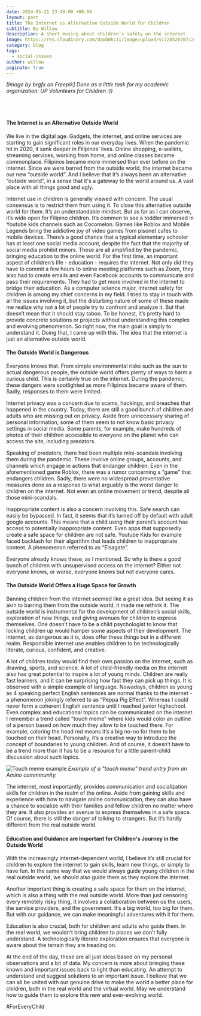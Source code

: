 ```yaml
---
date: 2024-05-21 23:49:00 +08:00
layout: post
title: The Internet as Alternative Outside World for Children
subtitle: By Willow
description: A short musing about children's safety on the internet
image: https://res.cloudinary.com/dqwb0kcii/image/upload/v1720526787/24-05-21-kid-internet-world_llq7qx.jpg
category: blog
tags:
  - social-issues
author: willow
paginate: true
---
```


*[Image by brgfx on Freepik] Done as a little task for my academic organization: UP Volunteers for Children :))*

<br>
<br>

#### The Internet is an Alternative Outside World

We live in the digital age. Gadgets, the internet, and online services are starting to gain significant roles in our everyday lives. When the pandemic hit in 2020, it sank deeper in Filipinos’ lives. Online shopping, e-wallets, streaming services, working from home, and online classes became commonplace. Filipinos became more immersed than ever before on the internet. Since we were barred from the outside world, the internet became our new “outside world”. And I believe that it’s always been an alternative “outside world”, in a sense that it's a gateway to the world around us. A vast place with all things good and ugly.

Internet use in children is generally viewed with concern. The usual consensus is to restrict them from using it. To close this alternative outside world for them. It’s an understandable mindset. But as far as I can observe, it’s wide open for Filipino children. It’s common to see a toddler immersed in Youtube kids channels such as Cocomelon. Games like Roblox and Mobile Legends bring the addictive joy of video games from pisonet cafes to mobile devices. There’s a good chance that a typical elementary schooler has at least one social media account, despite the fact that the majority of social media prohibit minors. These are all amplified by the pandemic, bringing education to the online world. For the first time, an important aspect of children’s life - education - requires the internet. Not only did they have to commit a few hours to online meeting platforms such as Zoom, they also had to create emails and even Facebook accounts to communicate and pass their requirements. They had to get more involved in the internet to bridge their education.
As a computer science major, internet safety for children is among my chief concerns in my field. I tried to stay in touch with all the issues involving it, but the disturbing nature of some of these made me realize why not a lot of people try to confront and analyze it. But that doesn’t mean that it should stay taboo. To be honest, it’s pretty hard to provide concrete solutions or projects without understanding this complex and evolving phenomenon. So right now, the main goal is simply to understand it. Doing that, I came up with this. The idea that the internet is just an alternative outside world.

#### The Outside World is Dangerous

Everyone knows that. From simple environmental risks such as the sun to actual dangerous people, the outside world offers plenty of ways to harm a curious child. This is certainly true on the internet. During the pandemic, these dangers were spotlighted as more Filipinos became aware of them. Sadly, responses to them were limited.

Internet privacy was a concern due to scams, hackings, and breaches that happened in the country. Today, there are still a good bunch of children and adults who are missing out on privacy. Aside from unnecessary sharing of personal information, some of them seem to not know basic privacy settings in social media. Some parents, for example, make hundreds of photos of their children accessible to everyone on the planet who can access the site, including predators.

Speaking of predators, there had been multiple mini-scandals involving them during the pandemic. These involve online groups, accounts, and channels which engage in actions that endanger children. Even in the aforementioned game Roblox, there was a rumor concerning a “game” that endangers children. Sadly, there were no widespread preventative measures done as a response to what arguably is the worst danger to children on the internet. Not even an online movement or trend, despite all those mini-scandals.

Inappropriate content is also a concern involving this. Safe search can easily be bypassed. In fact, it seems that it’s turned off by default with adult google accounts. This means that a child using their parent’s account has access to potentially inappropriate content. Even apps that supposedly create a safe space for children are not safe. Youtube Kids for example faced backlash for their algorithm that leads children to inappropriate content. A phenomenon referred to as “Elsagate”.

Everyone already knows these, as I mentioned. So why is there a good bunch of children with unsupervised access on the internet? Either not everyone knows, or worse, everyone knows but not everyone cares.

#### The Outside World Offers a Huge Space for Growth

Banning children from the internet seemed like a great idea. But seeing it as akin to barring them from the outside world, it made me rethink it. The outside world is instrumental for the development of children’s social skills, exploration of new things, and giving avenues for children to express themselves. One doesn’t have to be a child psychologist to know that locking children up would hamper some aspects of their development. The internet, as dangerous as it is, does offer these things but in a different realm. Responsible internet use enables children to be technologically literate, curious, confident, and creative.

A lot of children today would find their own passion on the internet, such as drawing, sports, and science. A lot of child-friendly media on the internet also has great potential to inspire a lot of young minds. Children are really fast learners, and it can be surprising how fast they can pick up things. It is observed with a simple example of language. Nowadays, children as young as 4 speaking perfect English sentences are normal thanks to the internet - a phenomenon jokingly referred to as “Peppa Pig Effect”. Whereas I could never form a coherent English sentence until I reached junior highschool. Even complex and educational topics can be communicated on the internet. I remember a trend called "touch meme" where kids would color an outline of a person based on how much they allow to be touched there. For example, coloring the head red means it’s a big no-no for them to be touched on their head. Personally, it’s a creative way to introduce the concept of boundaries to young children. And of course, it doesn’t have to be a trend more than it has to be a resource for a little parent-child discussion about such topics.

![Touch meme example](https://pm1.aminoapps.com/6855/481f7977512bc3f6969524c316ee8defff2d465dv2_hq.jpg "touch meme exampe")
*Example of a "touch meme" trend entry from an Amino commmunity.*

The internet, most importantly, provides communication and socialization skills for children in the realm of the online. Aside from gaining skills and experience with how to navigate online communication, they can also have a chance to socialize with their families and fellow children no matter where they are. It also provides an avenue to express themselves in a safe space. Of course, there is still the danger of talking to strangers. But it’s hardly different from the real outside world.

#### Education and Guidance are Important for Children's Journey in the Outside World

With the increasingly internet-dependent world, I believe it’s still crucial for children to explore the internet to gain skills, learn new things, or simply to have fun. In the same way that we would always guide young children in the real outside world, we should also guide them as they explore the internet. 

Another important thing is creating a safe space for them on the internet, which is also a thing with the real outside world. More than just censoring every remotely risky thing, it involves a collaboration between us the users, the service providers, and the government. It’s a big world, too big for them. But with our guidance, we can make meaningful adventures with it for them.

Education is also crucial, both for children and adults who guide them. In the real world, we wouldn’t bring children to places we don’t fully understand. A technologically literate exploration ensures that everyone is aware about the terrain they are treading on.

At the end of the day, these are all just ideas based on my personal observations and a bit of data. My concern is more about bringing these known and important issues back to light than educating. An attempt to understand and suggest solutions to an important issue. I believe that we can all be united with our genuine drive to make the world a better place for children, both in the real world and the virtual world. May we understand how to guide them to explore this new and ever-evolving world.

#ForEveryChild

<br>